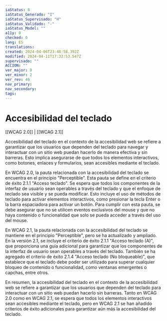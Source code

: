 ```yaml
---
iaStatus: 8
iaStatus_Generado: "I"
iaStatus_Supervisado: "H"
iaStatus_Validado: "-"
iaStatus_Model: ""
a11y: 0
checked: 0
lang: ES
translations: 
created: 2024-04-06T23:48:58.392Z
modified: 2024-04-11T17:32:53.547Z
supervisado: ""
ACCION: ""
ver_major: 0
ver_minor: 2
ver_rev: 46
nav_primary: 
nav_secondary: 
tags:
---
```

# Accesibilidad del teclado

[[WCAG 2.0]] | [[WCAG 2.1]]

Accesibilidad del teclado en el contexto de la accesibilidad web se refiere a garantizar que los usuarios que dependen del teclado para navegar y interactuar con un sitio web puedan hacerlo de manera efectiva y sin barreras. Esto implica asegurarse de que todos los elementos interactivos, como botones, enlaces y formularios, sean accesibles mediante el teclado.

En WCAG 2.0, la pauta relacionada con la accesibilidad del teclado se encuentra en el principio "Perceptible". Esta pauta se define en el criterio de éxito 2.1.1 "Acceso teclado". Se espera que todos los componentes de la interfaz de usuario sean operables a través del teclado y que el enfoque de teclado sea visible y se pueda modificar. Esto incluye el uso de métodos de teclado para activar elementos interactivos, como presionar la tecla Enter o la barra espaciadora para activar un botón. Para cumplir con esta pauta, se debe asegurar que no se utilicen eventos exclusivos del mouse y que no haya contenido o funcionalidad que solo se pueda acceder a través del uso del mouse.

En WCAG 2.1, la pauta relacionada con la accesibilidad del teclado se mantiene en el principio "Perceptible", pero se ha actualizado y ampliado. En la versión 2.1, se incluye el criterio de éxito 2.1.1 "Acceso teclado (A)", que proporciona una guía adicional para garantizar que los componentes de la interfaz de usuario sean operables a través del teclado. También se ha agregado el criterio de éxito 2.1.4 "Acceso teclado (No bloqueable)", que establece que el teclado debe poder ser utilizado para superar cualquier bloqueo de contenido o funcionalidad, como ventanas emergentes o capchas, entre otros.

En resumen, la accesibilidad del teclado en el contexto de la accesibilidad web se refiere a garantizar que los usuarios que dependen del teclado para interactuar con un sitio web puedan hacerlo sin barreras. Tanto en WCAG 2.0 como en WCAG 2.1, se espera que todos los elementos interactivos sean accesibles mediante el teclado, pero en WCAG 2.1 se han añadido criterios de éxito adicionales para garantizar aún más la accesibilidad del teclado.
